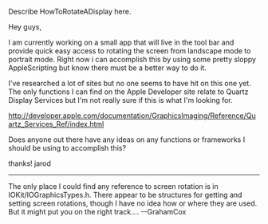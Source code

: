 Describe HowToRotateADisplay here.


Hey guys,

I am currently working on a small app that will live in the tool bar and provide quick easy access to rotating the screen from landscape mode to portrait mode.  Right now i can accomplish this by using some pretty sloppy AppleScripting but know there must be a better way to do it.

I've researched a lot of sites but no one seems to have hit on this one yet.  The only functions I can find on the Apple Developer site relate to Quartz Display Services but I'm not really sure if this is what I'm looking for.

http://developer.apple.com/documentation/GraphicsImaging/Reference/Quartz_Services_Ref/index.html

Does anyone out there have any ideas on any functions or frameworks I should be using to accomplish this?

thanks!
jarod

----

The only place I could find any reference to screen rotation is in IOKit/IOGraphicsTypes.h. There appear to be structures for getting and setting screen rotations, though I have no idea how or where they are used. But it might put you on the right track.... --GrahamCox
